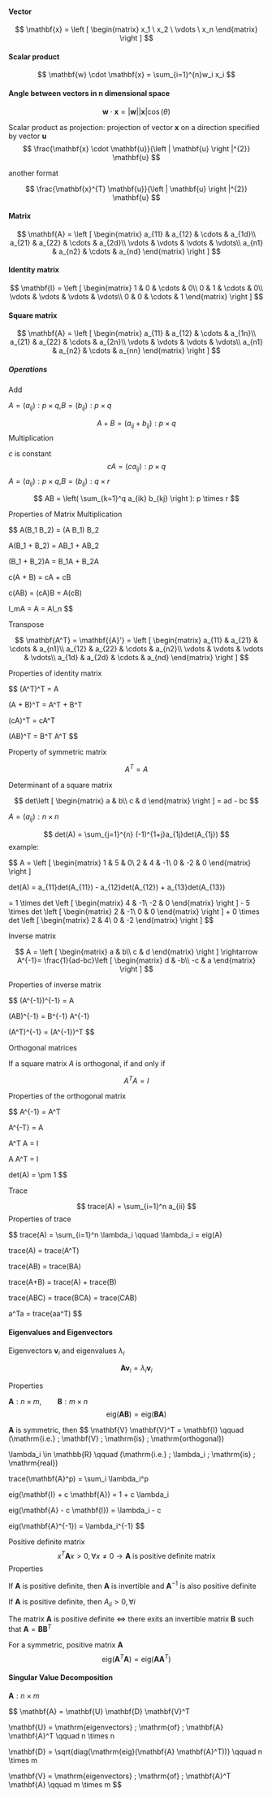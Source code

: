#### Vector
$$
\mathbf{x} = \left [ \begin{matrix}
x_1 \
x_2 \
\vdots \
x_n
\end{matrix} \right ]
$$

#### Scalar product

$$
\mathbf{w} \cdot \mathbf{x} = \sum_{i=1}^{n}w_i x_i
$$

#### Angle between vectors in n dimensional space

$$
\mathbf{w} \cdot \mathbf{x} = |\mathbf{w}| |\mathbf{x}| \cos(\theta)
$$

Scalar product as projection: projection of vector $\mathbf{x}$ on a direction specified by vector $\mathbf{u}$ 
$$
\frac{\mathbf{x} \cdot \mathbf{u}}{\left | \mathbf{u} \right |^{2}} \mathbf{u}
$$

another format

$$
\frac{\mathbf{x}^{T} \mathbf{u}}{\left | \mathbf{u} \right |^{2}} \mathbf{u}
$$

#### Matrix

$$
\mathbf{A} = \left [ \begin{matrix}
a_{11} & a_{12} & \cdots & a_{1d}\\ 
a_{21} & a_{22} & \cdots & a_{2d}\\ 
\vdots & \vdots & \vdots & \vdots\\
a_{n1} & a_{n2} & \cdots & a_{nd}
\end{matrix} \right ]
$$

#### Identity matrix

$$
\mathbf{I} = \left [ \begin{matrix}
1 & 0 & \cdots & 0\\ 
0 & 1 & \cdots & 0\\ 
\vdots & \vdots & \vdots & \vdots\\
0 & 0 & \cdots & 1
\end{matrix} \right ]
$$

#### Square matrix

$$
\mathbf{A} = \left [ \begin{matrix}
a_{11} & a_{12} & \cdots & a_{1n}\\ 
a_{21} & a_{22} & \cdots & a_{2n}\\ 
\vdots & \vdots & \vdots & \vdots\\
a_{n1} & a_{n2} & \cdots & a_{nn}
\end{matrix} \right ]
$$

##### Operations

Add

$A=(a_{ij}): p \times q$,$B=(b_{ij}): p \times q$

$$
A + B = (a_{ij} + b_{ij}): p \times q
$$
Multiplication

$c$ is constant
$$
cA=(ca_{ij}): p \times q
$$
$A=(a_{ij}): p \times q$,$B=(b_{ij}): q \times r$

$$
AB = \left( \sum_{k=1}^q a_{ik} b_{kj} \right ): p \times r
$$

Properties of Matrix Multiplication

$$
A(B_1 B_2) = (A B_1) B_2 

A(B_1 + B_2) = AB_1 + AB_2

(B_1 + B_2)A = B_1A + B_2A

c(A + B) = cA + cB

c(AB) = (cA)B = A(cB)

I_mA = A = AI_n
$$

Transpose

$$
\mathbf{A^T} = \mathbf{{A}'} = \left [ \begin{matrix}
a_{11} & a_{21} & \cdots & a_{n1}\\ 
a_{12} & a_{22} & \cdots & a_{n2}\\ 
\vdots & \vdots & \vdots & \vdots\\
a_{1d} & a_{2d} & \cdots & a_{nd}
\end{matrix} \right ]
$$

Properties of identity matrix

$$
(A^T)^T = A

(A + B)^T = A^T + B^T

(cA)^T = cA^T

(AB)^T = B^T A^T
$$

Property of symmetric matrix

$$
A^T = A
$$

Determinant of a square matrix

$$
det\left [ \begin{matrix}
a & b\\ 
c & d
\end{matrix} \right ] = ad - bc
$$

$A=(a_{ij}): n \times n$

$$
det(A) = \sum_{j=1}^{n} (-1)^{1+j}a_{1j}det(A_{1j})
$$
example:

$$
A = \left [ \begin{matrix}
1 & 5 & 0\\ 
2 & 4 & -1\\
0 & -2 & 0
\end{matrix} \right ]

det(A) = a_{11}det(A_{11}) - a_{12}det(A_{12}) + a_{13}det(A_{13}) 

= 1 \times det \left [ \begin{matrix}
4 & -1\\ 
-2 & 0
\end{matrix} \right ] - 5 \times det \left [ \begin{matrix}
2 & -1\\ 
0 & 0
\end{matrix} \right ] + 0 \times det \left [ \begin{matrix}
2 & 4\\ 
0 & -2
\end{matrix} \right ]
$$


Inverse matrix

$$
A = \left [ \begin{matrix}
a & b\\ 
c & d
\end{matrix} \right ] \rightarrow 
A^{-1}= \frac{1}{ad-bc}\left [ \begin{matrix}
d & -b\\ 
-c & a
\end{matrix} \right ]
$$

Properties of inverse matrix


$$
(A^{-1})^{-1} = A

(AB)^{-1} = B^{-1} A^{-1}

(A^T)^{-1} = (A^{-1})^T
$$

Orthogonal matrices

If a square matrix $A$ is orthogonal, if and only if

$$
A^T A = I
$$

Properties of the orthogonal matrix

$$
A^{-1} = A^T

A^{-T} = A

A^T A = I

A A^T = I

det(A) = \pm 1
$$

Trace

$$
trace(A) = \sum_{i=1}^n a_{ii}
$$
Properties of trace

$$
trace(A) = \sum_{i=1}^n \lambda_i \qquad \lambda_i = eig(A)

trace(A) = trace(A^T)

trace(AB) = trace(BA)

trace(A+B) = trace(A) + trace(B)

trace(ABC) = trace(BCA) = trace(CAB)

a^Ta = trace(aa^T)
$$

#### Eigenvalues and Eigenvectors

Eigenvectors $\mathbf{v}_i$ and eigenvalues $\lambda_i$

$$
\mathbf{A} \mathbf{v}_i = \lambda_i \mathbf{v}_i
$$

Properties

$\mathbf{A}: n \times m, \qquad \mathbf{B}: m \times n$
$$
\mathrm{eig}(\mathbf{A} \mathbf{B}) = \mathrm{eig}(\mathbf{B} \mathbf{A})
$$

$\mathbf{A}$ is symmetric, then
$$
\mathbf{V} \mathbf{V}^T = \mathbf{I} \qquad (\mathrm{i.e.} \; \mathbf{V} \; \mathrm{is} \; \mathrm{orthogonal})

\lambda_i \in \mathbb{R} \qquad (\mathrm{i.e.} \; \lambda_i \; \mathrm{is} \; \mathrm{real})

trace(\mathbf{A}^p) = \sum_i \lambda_i^p

eig(\mathbf{I} + c \mathbf{A}) = 1 + c \lambda_i

eig(\mathbf{A} - c \mathbf{I}) = \lambda_i - c

eig(\mathbf{A}^{-1}) = \lambda_i^{-1}
$$

Positive definite matrix
$$
x^T \mathbf{A} x > 0, \forall x \neq 0 \rightarrow \mathbf{A} \; \mathrm{is} \; \mathrm{positive} \; \mathrm{definite} \; \mathrm{matrix}
$$
Properties

If $\mathbf{A}$ is positive definite, then $\mathbf{A}$ is invertible and $\mathbf{A}^{-1}$ is also positive definite

If $\mathbf{A}$ is positive definite, then $A_{ii}>0, \forall i$

The matrix $\mathbf{A}$ is positive definite $\Leftrightarrow$ there exits an invertible matrix $\mathbf{B}$ such that $\mathbf{A} = \mathbf{B} \mathbf{B}^T$

For a symmetric, positive matrix $\mathbf{A}$
$$
\mathrm{eig}(\mathbf{A}^T \mathbf{A}) = \mathrm{eig}(\mathbf{A} \mathbf{A}^T)
$$

#### Singular Value Decomposition

$\mathbf{A}: n \times m$

$$
\mathbf{A} = \mathbf{U} \mathbf{D} \mathbf{V}^T

\mathbf{U} = \mathrm{eigenvectors} \; \mathrm{of} \; \mathbf{A} \mathbf{A}^T \qquad n \times n

\mathbf{D} = \sqrt{diag(\mathrm{eig}(\mathbf{A} \mathbf{A}^T))} \qquad n \times m

\mathbf{V} = \mathrm{eigenvectors} \; \mathrm{of} \; \mathbf{A}^T \mathbf{A} \qquad m \times m
$$
